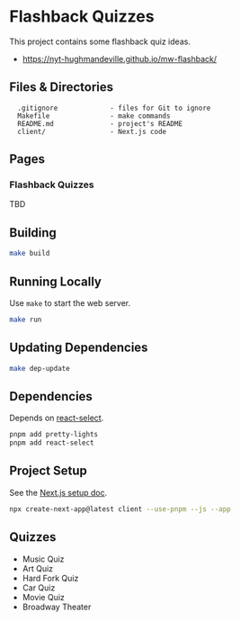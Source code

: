 # Flashback Quizzes

This project contains some flashback quiz ideas.

- <https://nyt-hughmandeville.github.io/mw-flashback/>

## Files & Directories

```text
  .gitignore             - files for Git to ignore
  Makefile               - make commands
  README.md              - project's README
  client/                - Next.js code
```

## Pages

### Flashback Quizzes

TBD

## Building

```sh
make build
```

## Running Locally

Use `make` to start the web server.

```sh
make run
```

## Updating Dependencies

```sh
make dep-update
```

## Dependencies

Depends on [react-select](https://www.npmjs.com/package/react-select).

```sh
pnpm add pretty-lights
pnpm add react-select
```

## Project Setup

See the [Next.js setup doc](https://nextjs.org/learn/basics/deploying-nextjs-app/setup).

```sh
npx create-next-app@latest client --use-pnpm --js --app
```

## Quizzes

- Music Quiz
- Art Quiz
- Hard Fork Quiz
- Car Quiz
- Movie Quiz
- Broadway Theater

